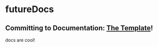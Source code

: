 # futureDocs
## Committing to Documentation: [The Template](https://ctodocs.github.io/futureDocs/)!
docs are cool!
